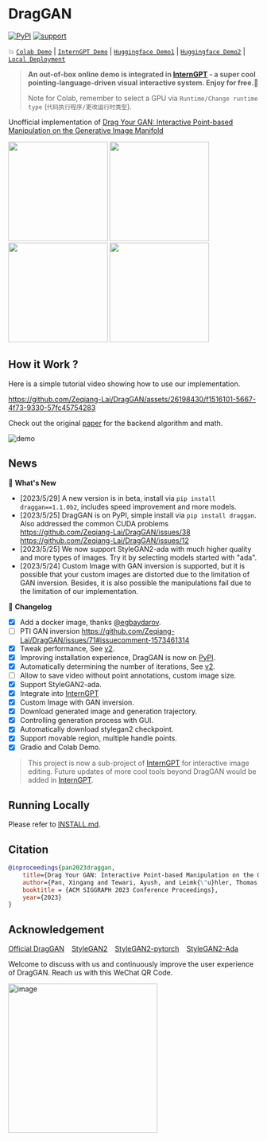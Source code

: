 # DragGAN
[![PyPI](https://img.shields.io/pypi/v/draggan)](https://pypi.org/project/draggan/) 
[![support](https://img.shields.io/badge/Support-macOS%20%7C%20Windows%20%7C%20Linux-blue)](#running-locally)

:boom:  [`Colab Demo`](https://colab.research.google.com/github/Zeqiang-Lai/DragGAN/blob/master/colab.ipynb) | [`InternGPT Demo`](https://github.com/OpenGVLab/InternGPT) | [`Huggingface Demo1`](https://huggingface.co/spaces/fffiloni/DragGAN) | [`Huggingface Demo2`](https://huggingface.co/spaces/wuutiing2/DragGAN_pytorch) | [`Local Deployment`](#running-locally) 

<!-- pip install draggan -i https://pypi.org/simple/ -->

> **An out-of-box online demo is integrated in [InternGPT](https://github.com/OpenGVLab/InternGPT) - a super cool pointing-language-driven visual interactive system. Enjoy for free.:lollipop:**
> 
> Note for Colab, remember to select a GPU via `Runtime/Change runtime type` (`代码执行程序/更改运行时类型`).

Unofficial implementation of [Drag Your GAN: Interactive Point-based Manipulation on the Generative Image Manifold](https://vcai.mpi-inf.mpg.de/projects/DragGAN/)

<p float="left">
  <img src="assets/mouse.gif" width="200" />
  <img src="assets/nose.gif" width="200" /> 
  <img src="assets/cat.gif" width="200" />
  <img src="assets/horse.gif" width="200" />
</p>

## How it Work ?


Here is a simple tutorial video showing how to use our implementation.

https://github.com/Zeqiang-Lai/DragGAN/assets/26198430/f1516101-5667-4f73-9330-57fc45754283

Check out the original [paper](https://vcai.mpi-inf.mpg.de/projects/DragGAN/) for the backend algorithm and math.

![demo](assets/paper.png)

## News

:star2: **What's New**

- [2023/5/29] A new version is in beta, install via `pip install draggan==1.1.0b2`, includes speed improvement and more models.
- [2023/5/25] DragGAN is on PyPI, simple install via `pip install draggan`. Also addressed the common CUDA problems https://github.com/Zeqiang-Lai/DragGAN/issues/38  https://github.com/Zeqiang-Lai/DragGAN/issues/12
- [2023/5/25] We now support StyleGAN2-ada with much higher quality and more types of images. Try it by selecting models started with "ada".
- [2023/5/24] Custom Image with GAN inversion is supported, but it is possible that your custom images are distorted  due to the limitation of GAN inversion. Besides, it is also possible the manipulations fail due to the limitation of our implementation.

:star2: **Changelog**

- [x] Add a docker image, thanks [@egbaydarov](https://github.com/egbaydarov).
- [ ] PTI GAN inversion https://github.com/Zeqiang-Lai/DragGAN/issues/71#issuecomment-1573461314
- [x] Tweak performance, See [v2](https://github.com/Zeqiang-Lai/DragGAN/tree/v2).
- [x] Improving installation experience, DragGAN is now on [PyPI](https://pypi.org/project/draggan).
- [x] Automatically determining the number of iterations, See [v2](https://github.com/Zeqiang-Lai/DragGAN/tree/v2).
- [ ] Allow to save video without point annotations, custom image size.
- [x] Support StyleGAN2-ada.
- [x] Integrate into [InternGPT](https://github.com/OpenGVLab/InternGPT)
- [x] Custom Image with GAN inversion.
- [x] Download generated image and generation trajectory.
- [x] Controlling generation process with GUI.
- [x] Automatically download stylegan2 checkpoint.
- [x] Support movable region, multiple handle points.
- [x] Gradio and Colab Demo.

> This project is now a sub-project of [InternGPT](https://github.com/OpenGVLab/InternGPT) for interactive image editing. Future updates of more cool tools beyond DragGAN would be added in [InternGPT](https://github.com/OpenGVLab/InternGPT). 

## Running Locally

Please refer to [INSTALL.md](INSTALL.md).


## Citation

```bibtex
@inproceedings{pan2023draggan,
    title={Drag Your GAN: Interactive Point-based Manipulation on the Generative Image Manifold}, 
    author={Pan, Xingang and Tewari, Ayush, and Leimk{\"u}hler, Thomas and Liu, Lingjie and Meka, Abhimitra and Theobalt, Christian},
    booktitle = {ACM SIGGRAPH 2023 Conference Proceedings},
    year={2023}
}
```


## Acknowledgement

[Official DragGAN](https://github.com/XingangPan/DragGAN) &ensp; [StyleGAN2](https://github.com/NVlabs/stylegan2)  &ensp; [StyleGAN2-pytorch](https://github.com/rosinality/stylegan2-pytorch)  &ensp; [StyleGAN2-Ada](https://github.com/NVlabs/stylegan2-ada-pytorch)


Welcome to discuss with us and continuously improve the user experience of DragGAN.
Reach us with this WeChat QR Code.

<p align="left"><img width="300" alt="image" src="https://github.com/Zeqiang-Lai/DragGAN/assets/26198430/e68d099a-0b64-4ed1-a4fb-ce135e47918a"></p> 



